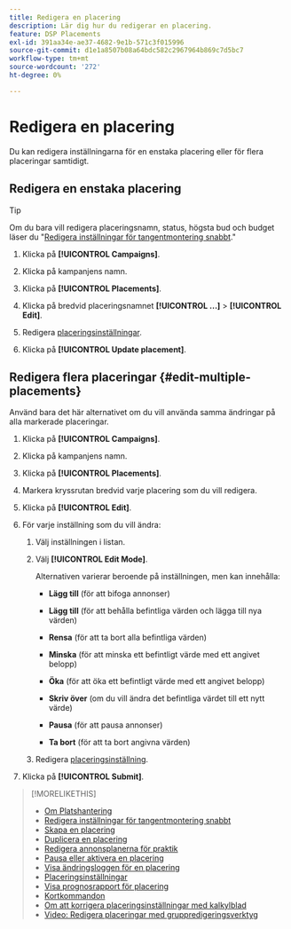 ```yaml
---
title: Redigera en placering
description: Lär dig hur du redigerar en placering.
feature: DSP Placements
exl-id: 391aa34e-ae37-4682-9e1b-571c3f015996
source-git-commit: d1e1a8507b08a64bdc582c2967964b869c7d5bc7
workflow-type: tm+mt
source-wordcount: '272'
ht-degree: 0%

---
```


# Redigera en placering

Du kan redigera inställningarna för en enstaka placering eller för flera placeringar samtidigt.

<!-- Some placements don't have this option. Clarify which placement types aren't eligible -- is it PG placements, or all placements using private inventory? And anything else? -->

## Redigera en enstaka placering

>[!TIP]
>
> Om du bara vill redigera placeringsnamn, status, högsta bud och budget läser du &quot;[Redigera inställningar för tangentmontering snabbt](/help/dsp/campaign-management/placements/placement-quick-edit.md).&quot;

1. Klicka på **[!UICONTROL Campaigns]**.

1. Klicka på kampanjens namn.

1. Klicka på **[!UICONTROL Placements]**.

1. Klicka på bredvid placeringsnamnet  **[!UICONTROL ...]** > **[!UICONTROL Edit]**.

1. Redigera [placeringsinställningar](placement-settings.md).

1. Klicka på **[!UICONTROL Update placement]**.

## Redigera flera placeringar {#edit-multiple-placements}

Använd bara det här alternativet om du vill använda samma ändringar på alla markerade placeringar.

1. Klicka på **[!UICONTROL Campaigns]**.

1. Klicka på kampanjens namn.

1. Klicka på **[!UICONTROL Placements]**.

1. Markera kryssrutan bredvid varje placering som du vill redigera.

1. Klicka på **[!UICONTROL Edit]**.

1. För varje inställning som du vill ändra:

   1. Välj inställningen i listan.

   1. Välj **[!UICONTROL Edit Mode]**.

      Alternativen varierar beroende på inställningen, men kan innehålla:

      * **Lägg till** (för att bifoga annonser)

      * **Lägg till** (för att behålla befintliga värden och lägga till nya värden)

      * **Rensa** (för att ta bort alla befintliga värden)

      * **Minska** (för att minska ett befintligt värde med ett angivet belopp)

      * **Öka** (för att öka ett befintligt värde med ett angivet belopp)

      * **Skriv över** (om du vill ändra det befintliga värdet till ett nytt värde)

      * **Pausa** (för att pausa annonser)

      * **Ta bort** (för att ta bort angivna värden)

   1. Redigera [placeringsinställning](placement-settings.md).

1. Klicka på **[!UICONTROL Submit]**.

>[!MORELIKETHIS]
>
>* [Om Platshantering](placement-about.md)
>* [Redigera inställningar för tangentmontering snabbt](placement-quick-edit.md)
>* [Skapa en placering](placement-create.md)
>* [Duplicera en placering](placement-duplicate.md)
>* [Redigera annonsplanerna för praktik](placement-edit-ad-schedule.md)
>* [Pausa eller aktivera en placering](placement-pause-activate.md)
>* [Visa ändringsloggen för en placering](placement-change-log.md)
>* [Placeringsinställningar](placement-settings.md)
>* [Visa prognosrapport för placering](/help/dsp/campaign-management/reports/placement-forecast.md)
>* [Kortkommandon](/help/dsp/campaign-management/reports/keyboard-shortcuts.md)
>* [Om att korrigera placeringsinställningar med kalkylblad](/help/dsp/campaign-management/qa/qa-about.md)
>* [Video: Redigera placeringar med gruppredigeringsverktyg](https://experienceleague.adobe.com/docs/advertising-learn/tutorials/dsp/bulk-edit-placement-tools.html)
